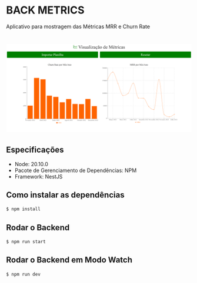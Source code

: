 # BACK METRICS
Aplicativo para mostragem das Métricas MRR e Churn Rate

<h1 align="center">
  <img alt="Nlw Setup" title="NLW Setup" width="700" src="./public/screen.png" />
</h1>

## Especificações
- Node: 20.10.0
- Pacote de Gerenciamento de Dependências: NPM
- Framework: NestJS

## Como instalar as dependências
```bash
$ npm install
```

## Rodar o Backend
```bash
$ npm run start
```

## Rodar o Backend em Modo Watch
```bash
$ npm run dev
```